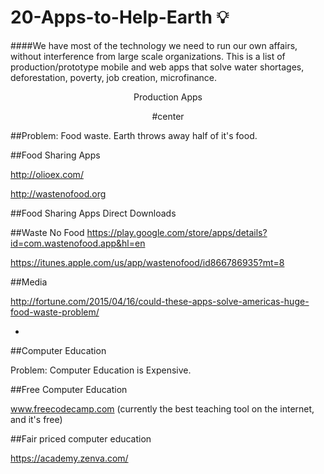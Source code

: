 # 20-Apps-to-Help-Earth :bulb:

####We have most of the technology we need to run our own affairs, without interference from large scale organizations. This is a list of production/prototype mobile and web apps that solve water shortages, deforestation, poverty, job creation, microfinance. 

<center>Production Apps</center>
<p align="center">#center</center>


##Problem: Food waste. Earth throws away half of it's food. 

##Food Sharing Apps

http://olioex.com/

http://wastenofood.org

##Food Sharing Apps Direct Downloads

##Waste No Food
https://play.google.com/store/apps/details?id=com.wastenofood.app&hl=en

https://itunes.apple.com/us/app/wastenofood/id866786935?mt=8

##Media

http://fortune.com/2015/04/16/could-these-apps-solve-americas-huge-food-waste-problem/



*



##Computer Education 

Problem: Computer Education is Expensive.

##Free Computer Education

www.freecodecamp.com (currently the best teaching tool on the internet, and it's free)


##Fair priced computer education

https://academy.zenva.com/




